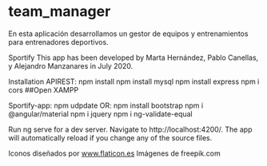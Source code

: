 # team_manager
En esta aplicación desarrollamos un gestor de equipos y entrenamientos para entrenadores deportivos. 

Sportify
This app has been developed by Marta Hernández, Pablo Canellas, y Alejandro Manzanares in July 2020.

Installation
APIREST: npm install npm install mysql npm install express npm i cors ##Open XAMPP

Sportify-app: npm udpdate OR: npm install bootstrap npm i @angular/material npm i jquery npm i ng-validate-equal

Run ng serve for a dev server. Navigate to http://localhost:4200/. The app will automatically reload if you change any of the source files.

Iconos diseñados por www.flaticon.es Imágenes de freepik.com
